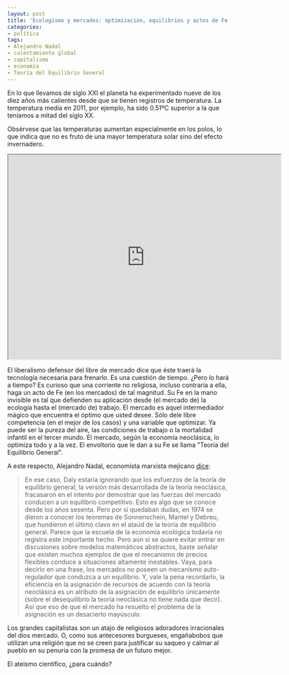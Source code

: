 ```yaml
---
layout: post
title: 'Ecologismo y mercados: optimización, equilibrios y actos de Fe'
categories:
- política
tags:
- Alejandro Nadal
- calentamiento global
- capitalismo
- economía
- Teoría del Equilibrio General
---
```


En lo que llevamos de siglo XXI el planeta ha experimentado nueve de los diez años más calientes desde que se tienen registros de temperatura. La temperatura media en 2011, por ejemplo, ha sido 0.51ºC superior a la que teníamos a mitad del siglo XX.

Obsérvese que las temperaturas aumentan especialmente en los polos, lo que indica que no es fruto de una mayor temperatura solar sino del efecto invernadero.

<iframe src="http://www.youtube.com/embed/EoOrtvYTKeE?color=white&amp;theme=light" width="620" height="465"></iframe>

El liberalismo defensor del libre de mercado dice que éste traerá la tecnología necesaria para frenarlo. Es una cuestión de tiempo. ¿Pero lo hará a tiempo? Es curioso que una corriente no religiosa, incluso contraria a ella, haga un acto de Fe (en los mercados) de tal magnitud. Su Fe en la mano invisible es tal que defienden su aplicación desde (el mercado de) la ecología hasta el (mercado de) trabajo. El mercado es aquel intermediador mágico que encuentra el óptimo que usted desee. Sólo dele libre competencia (en el mejor de los casos) y una variable que optimizar. Ya puede ser la pureza del aire, las condiciones de trabajo o la mortalidad infantil en el tercer mundo. El mercado, según la economía neoclásica, lo optimiza todo y a la vez. El envoltorio que le dan a su Fe se llama "Teoría del Equilibrio General".

A este respecto, Alejandro Nadal, economista marxista mejicano [dice](http://www.sinpermiso.info/textos/index.php?id=3960):

> En ese caso, Daly estaría ignorando que los esfuerzos de la teoría de equilibrio general, la versión más desarrollada de la teoría neoclásica, fracasaron en el intento por demostrar que las fuerzas del mercado conducen a un equilibrio competitivo. Esto es algo que se conoce desde los años sesenta. Pero por si quedaban dudas, en 1974 se dieron a conocer los teoremas de Sonnenschein, Mantel y Debreu, que hundieron el último clavo en el ataúd de la teoría de equilibrio general. Parece que la escuela de la economía ecológica todavía no registra este importante hecho. Pero aún si se quiere evitar entrar en discusiones sobre modelos matemáticos abstractos, baste señalar que existen muchos ejemplos de que el mecanismo de precios flexibles conduce a situaciones altamente inestables. Vaya, para decirlo en una frase, los mercados no poseen un mecanismo auto-regulador que conduzca a un equilibrio. Y, vale la pena recordarlo, la eficiencia en la asignación de recursos de acuerdo con la teoría neoclásica es un atributo de la asignación de equilibrio únicamente (sobre el desequilibrio la teoría neoclásica no tiene nada que decir). Así que eso de que el mercado ha resuelto el problema de la asignación es un desacierto mayúsculo.

Los grandes capitalistas son un atajo de religiosos adoradores irracionales del dios mercado. O, como sus antecesores burgueses, engañabobos que utilizan una religión que no se creen para justificar su saqueo y calmar al pueblo en su penuria con la promesa de un futuro mejor.

El ateismo científico, ¿para cuándo?